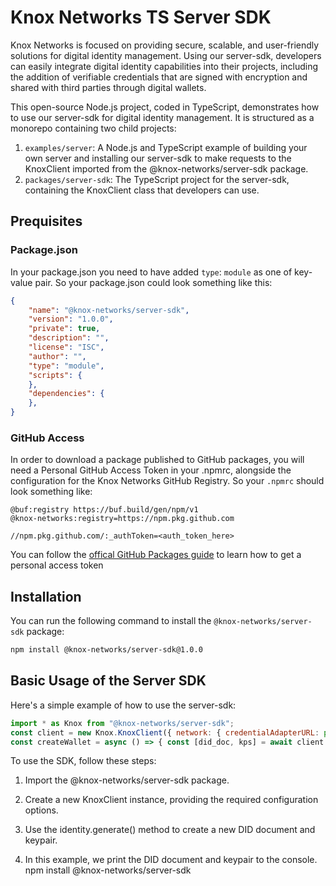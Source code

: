 # Knox Networks TS Server SDK
Knox Networks is focused on providing secure, scalable, and user-friendly solutions for digital identity management. Using our server-sdk, developers can easily integrate digital identity capabilities into their projects, including the addition of verifiable credentials that are signed with encryption and shared with third parties through digital wallets.

This open-source Node.js project, coded in TypeScript, demonstrates how to use our server-sdk for digital identity management. It is structured as a monorepo containing two child projects:
1. `examples/server`: A Node.js and TypeScript example of building your own server and installing our server-sdk to make requests to the KnoxClient imported from the @knox-networks/server-sdk package.
2. `packages/server-sdk`: The TypeScript project for the server-sdk, containing the KnoxClient class that developers can use.

## Prequisites
### Package.json
In your package.json you need to have added `type`: `module` as one of key-value pair. So your package.json could look something like this:
```json
{
    "name": "@knox-networks/server-sdk",
    "version": "1.0.0",
    "private": true,
    "description": "",
    "license": "ISC",
    "author": "",
    "type": "module",
    "scripts": {
    },
    "dependencies": {
    },
}
```

### GitHub Access
In order to download a package published to GitHub packages, you will need a Personal GitHub Access Token in your .npmrc, alongside the configuration for the Knox Networks GitHub Registry. So your `.npmrc` should look something like:
```
@buf:registry https://buf.build/gen/npm/v1
@knox-networks:registry=https://npm.pkg.github.com

//npm.pkg.github.com/:_authToken=<auth_token_here>
```

You can follow the [offical GitHub Packages guide](https://docs.github.com/en/packages/working-with-a-github-packages-registry/working-with-the-npm-registry#authenticating-to-github-packages) to learn how to get a personal access token

## Installation
You can run the following command to install the `@knox-networks/server-sdk` package:
```sh
npm install @knox-networks/server-sdk@1.0.0
```

## Basic Usage of the Server SDK
Here's a simple example of how to use the server-sdk:
```javascript
import * as Knox from "@knox-networks/server-sdk"; 
const client = new Knox.KnoxClient({ network: { credentialAdapterURL: process.env.CREDENTIAL_ADAPTER_URL, userServiceURL: process.env.USER_SERVICE_URL, registryURL: process.env.REGISTRY_URL, }, }); // A signer object is needed for signing DID documents signer: null  
const createWallet = async () => { const [did_doc, kps] = await client.identity.generate();console.log(did_doc, kps); }; createWallet().then();
```

To use the SDK, follow these steps:
1. Import the @knox-networks/server-sdk package.
2. Create a new KnoxClient instance, providing the required configuration options.
3. Use the identity.generate() method to create a new DID document and keypair.

4. In this example, we print the DID document and keypair to the console.
npm install @knox-networks/server-sdk
```
